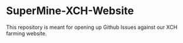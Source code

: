 # SuperMine-XCH-Website
This repository is meant for opening up Github Issues against our XCH farming website.
